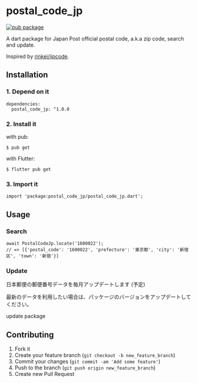 # postal_code_jp

[![pub package](https://img.shields.io/pub/v/postal_code_jp.svg)](https://pub.dev/packages/postal_code_jp)

A dart package for Japan Post official postal code, a.k.a zip code, search and update.

Inspired by  [rinkei/jipcode](https://github.com/rinkei/jipcode).

## Installation

### 1. Depend on it

```
dependencies:
  postal_code_jp: ^1.0.0
```

### 2. Install it

with pub:

```
$ pub get
```

with Flutter:

```
$ flutter pub get
```

### 3. Import it

```
import 'package:postal_code_jp/postal_code_jp.dart';
```

## Usage

### Search

```
await PostalCodeJp.locate('1600022');
// => [{'postal_code': '1600022', 'prefecture': '東京都', 'city': '新宿区', 'town': '新宿'}]
```

### Update

日本郵便の郵便番号データを毎月アップデートします (予定)

最新のデータを利用したい場合は、パッケージのバージョンをアップデートしてください。

update package

## Contributing

1. Fork it
2. Create your feature branch (`git checkout -b new_feature_branch`)
3. Commit your changes (`git commit -am 'Add some feature'`)
4. Push to the branch (`git push origin new_feature_branch`)
5. Create new Pull Request